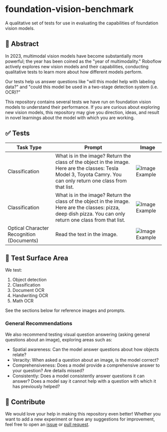 # foundation-vision-benchmark

A qualitative set of tests for use in evaluating the capabilities of foundation vision models.

## 📝 Abstract

In 2023, multimodal vision models have become substantially more powerful; the year has been coined as the "year of multimodality." Roboflow actively explores new vision models and their capabilities, conducting qualitative tests to learn more about how different models perform.

Our tests help us answer questions like "will this model help with labeling data?" and "could this model be used in a two-stage detection system (i.e. OCR)?"

This repository contains several tests we have run on foundation vision models to understand their performance. If you are curious about exploring new vision models, this repository may give you direction, ideas, and result in novel learnings about the model with which you are working.

## ✅ Tests

| Task Type | Prompt        | Image               |
|-----------|---------------|---------------------|
| Classification   | What is in the image? Return the class of the object in the image. Here are the classes: Tesla Model 3, Toyota Camry. You can only return one class from that list. | ![Image Example](https://lh7-us.googleusercontent.com/-sp5y_4HnZrQeqbC4Ufb-CnHDBkG1uZT5E-A6LDEItuFzk4rxkoC-RFyL7xuzGKJZ029Zwbcyvip-dHrFX8lCbW7da1MRK97bORbaVrZdiUzRFhoSM-bwp3TgoNJKUxQHuMcC9fJpHAyLnaO1ig_MlQ)  |
| Classification   | What is in the image? Return the class of the object in the image. Here are the classes: pizza, deep dish pizza. You can only return one class from that list. | ![Image Example](https://lh7-us.googleusercontent.com/dxD4vgo4fMWSF32Uxh6eB8Bjj85Gfrm9lgSgCuH0KWJYhv4khZ9SfC9OMpOB0ResXi8npF5gEL3A0GZC9sqq-V-NlM19WBn1GIop59IdPqUbO29FhUvCbVZJZkZmjsAWM6BCEbTCNoK22hezBSD_sKo)  |
| Optical Character Recognition (Documents)   | Read the text in the image. | ![Image Example](https://media.roboflow.com/swift.png)  |

## 🧪 Test Surface Area

We test:

1. Object detection
2. Classification
4. Document OCR
5. Handwriting OCR
6. Math OCR

See the sections below for reference images and prompts.

### General Recommendations

We also recommend testing visual question answering (asking general questions about an image), exploring areas such as:

- Spatial awareness: Can the model answer questions about how objects relate?
- Veracity: When asked a question about an image, is the model correct?
- Comprehensiveness: Does a model provide a comprehensive answer to your question? Are details missed?
- Consistently: Does a model consistently answer questions it can answer? Does a model say it cannot help with a question with which it has previously helped?

## 🦸 Contribute

We would love your help in making this repository even better! Whether you want to
add a new experiment or have any suggestions for improvement,
feel free to open an [issue](https://github.com/roboflow/awesome-openai-vision-api-experiments/issues)
or [pull request](https://github.com/roboflow/awesome-openai-vision-api-experiments/pulls).
